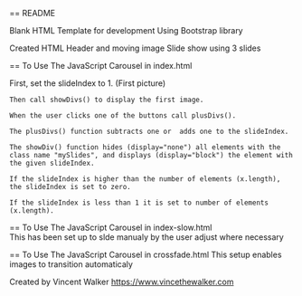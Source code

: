 == README

Blank HTML Template for development Using Bootstrap library

Created HTML Header and moving image Slide show using 3 slides

== To Use The JavaScript Carousel in index.html

First, set the slideIndex to 1. (First picture)

    Then call showDivs() to display the first image.

    When the user clicks one of the buttons call plusDivs().

    The plusDivs() function subtracts one or  adds one to the slideIndex.

    The showDiv() function hides (display="none") all elements with the class name "mySlides", and displays (display="block") the element with the given slideIndex.

    If the slideIndex is higher than the number of elements (x.length), the slideIndex is set to zero.

    If the slideIndex is less than 1 it is set to number of elements (x.length).
    
    
    
== To Use The JavaScript Carousel in index-slow.html   
    This has been set up to slde manualy by the user adjust where necessary
    
== To Use The JavaScript Carousel in crossfade.html 
    This setup enables images to transition automaticaly


Created by Vincent Walker https://www.vincethewalker.com